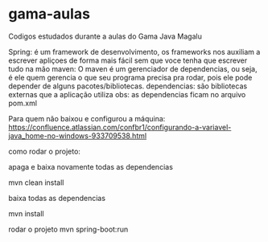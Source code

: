 # gama-aulas
Codigos estudados durante a aulas do Gama Java Magalu

Spring: é um framework de desenvolvimento, os frameworks nos auxiliam a escrever apliçoes de forma mais fácil sem que voce tenha que escrever tudo na mão
maven: O maven é um gerenciador de dependencias, ou seja, é ele quem gerencia o que seu programa precisa pra rodar, pois ele pode depender de alguns pacotes/bibliotecas.
dependencias: são bibliotecas externas que a aplicação utiliza
obs: as dependencias ficam no arquivo pom.xml 

Para quem não baixou e configurou a máquina:
https://confluence.atlassian.com/confbr1/configurando-a-variavel-java_home-no-windows-933709538.html

como rodar o projeto:

apaga e baixa novamente todas as dependencias

mvn clean install 

baixa todas as dependencias

mvn install

rodar o projeto 
mvn spring-boot:run



